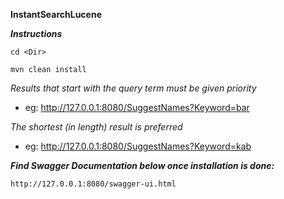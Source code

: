 **InstantSearchLucene**

***Instructions***

`cd <Dir>`

`mvn clean install`

_Results that start with the query term must be given priority_
 
 * eg: http://127.0.0.1:8080/SuggestNames?Keyword=bar
 
_The shortest (in length) result is preferred_
 
* eg: http://127.0.0.1:8080/SuggestNames?Keyword=kab


***Find Swagger Documentation below once installation is done:***

`http://127.0.0.1:8080/swagger-ui.html`